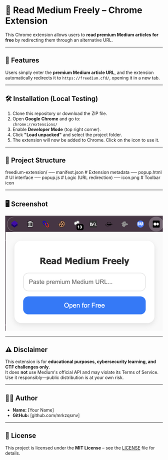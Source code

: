 # 📖 Read Medium Freely – Chrome Extension

This Chrome extension allows users to **read premium Medium articles for free** by redirecting them through an alternative URL.

---

## 🚀 Features

Users simply enter the **premium Medium article URL**, and the extension automatically redirects it to `https://freedium.cfd/`, opening it in a new tab.

---

## 🛠️ Installation (Local Testing)

1. Clone this repository or download the ZIP file.
2. Open **Google Chrome** and go to:  
   `chrome://extensions/`
3. Enable **Developer Mode** (top right corner).
4. Click **"Load unpacked"** and select the project folder.
5. The extension will now be added to Chrome. Click on the icon to use it.

---

## 📂 Project Structure

freedium-extension/
── manifest.json # Extension metadata
── popup.html # UI interface
── popup.js # Logic (URL redirection)
── icon.png # Toolbar icon

---

## 🖥️ Screenshot

![Screenshot](screen1.png)

---

## ⚠️ Disclaimer

This extension is for **educational purposes, cybersecurity learning, and CTF challenges only**.  
It does **not** use Medium's official API and may violate its Terms of Service.  
Use it responsibly—public distribution is at your own risk.

---

## 👨‍💻 Author

- **Name:** [Your Name]
- **GitHub:** [github.com/mrkzqsmv]

---

## 📜 License

This project is licensed under the **MIT License** – see the [LICENSE](LICENSE) file for details.
